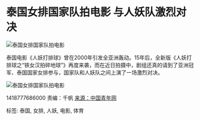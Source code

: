 # 泰国女排国家队拍电影 与人妖队激烈对决

![泰国女排国家队拍电影](//rs2.huanqiucdn.cn/huanqiu/image/m/share.jpg)

泰国电影《人妖打排球》曾在2000年引发全亚洲轰动。15年后，全新版《人妖打排球之“铁女汉拍碎地球”》再度来袭，而在近日拍摄中，剧组还真的请到了亚洲冠军、泰国国家女排参与，国家队和人妖队之间上演了一场激烈对决。

![泰国女排国家队拍电影](//himg2.huanqiucdn.cn/attachment2010/2014/1217/20141217085423722.jpg?imageView2/2/w/750)

1418777686000 责编：千帆 [来源：中国青年网](http://news.xinhuanet.com/world/2014-12/17/c_127310943.htm)

标签: 泰国, 女排, 人妖, 电影, 体育